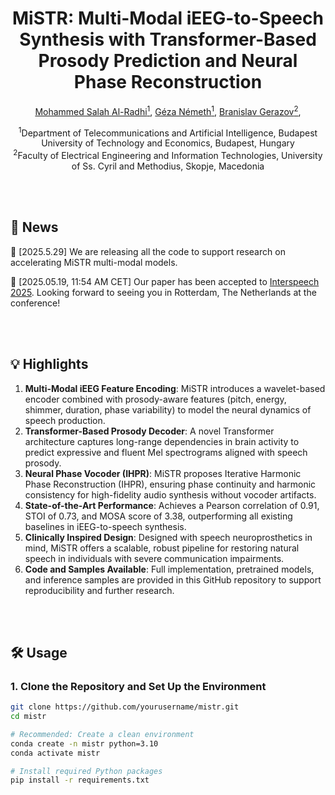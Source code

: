 <!-- # MiSTR: Multi-Modal iEEG-to-Speech Synthesis with Transformer-Based Prosody Prediction and Neural Phase Reconstruction -->


<h1 align="center"><strong>MiSTR: Multi-Modal iEEG-to-Speech Synthesis with Transformer-Based Prosody Prediction and Neural Phase Reconstruction</strong></h1>

<p align="center" style="font-size: 1 em; margin-top: 1em">
<a href="https://malradhi.github.io/">Mohammed Salah Al-Radhi<sup>1</sup></a>,  
<a href="https://scholar.google.ro/citations?user=Qf5PHwoAAAAJ&hl=en/">Géza Németh<sup>1</sup></a>,  
<a href="https://gerazov.github.io/">Branislav Gerazov<sup>2</sup></a>,
</p>

<p align="center">
  <sup>1</sup>Department of Telecommunications and Artificial Intelligence, Budapest University of Technology and Economics, Budapest, Hungary<br>
  <sup>2</sup>Faculty of Electrical Engineering and Information Technologies, University of Ss. Cyril and Methodius, Skopje, Macedonia<br>
</p>

<!-- <div align="center">
  <a href="https://github.com/ZhikangNiu/A-DMA">
    <img src="https://img.shields.io/badge/Python-3.10-brightgreen" alt="Python">
  </a>
  <a href="https://arxiv.org/abs/2505.19595v1">
    <img src="https://img.shields.io/badge/arXiv-2505.19595-b31b1b.svg?logo=arXiv" alt="arXiv">
  </a>
  <a href="https://mm.kaist.ac.kr/projects/A-DMA">
    <img src="https://img.shields.io/badge/GitHub-Demo%20page-orange.svg" alt="Demo">
  </a>
</div
 -->
 
 
<br>
<br> 


## 📜 News
🧠 [2025.5.29] We are releasing all the code to support research on accelerating MiSTR multi-modal models.

🥳 [2025.05.19, 11:54 AM CET] Our paper has been accepted to [Interspeech 2025](https://www.interspeech2025.org/home). Looking forward to seeing you in Rotterdam, The Netherlands at the conference!

<br>
<br> 

## 💡 Highlights
1. **Multi-Modal iEEG Feature Encoding**: MiSTR introduces a wavelet-based encoder combined with prosody-aware features (pitch, energy, shimmer, duration, phase variability) to model the neural dynamics of speech production.
2. **Transformer-Based Prosody Decoder**: A novel Transformer architecture captures long-range dependencies in brain activity to predict expressive and fluent Mel spectrograms aligned with speech prosody.
3. **Neural Phase Vocoder (IHPR)**: MiSTR proposes Iterative Harmonic Phase Reconstruction (IHPR), ensuring phase continuity and harmonic consistency for high-fidelity audio synthesis without vocoder artifacts.
4. **State-of-the-Art Performance**: Achieves a Pearson correlation of 0.91, STOI of 0.73, and MOSA score of 3.38, outperforming all existing baselines in iEEG-to-speech synthesis.
5. **Clinically Inspired Design**: Designed with speech neuroprosthetics in mind, MiSTR offers a scalable, robust pipeline for restoring natural speech in individuals with severe communication impairments.
6. **Code and Samples Available**: Full implementation, pretrained models, and inference samples are provided in this GitHub repository to support reproducibility and further research.



<br>
<br>

## 🛠️ Usage

### 1. Clone the Repository and Set Up the Environment

```bash
git clone https://github.com/yourusername/mistr.git
cd mistr

# Recommended: Create a clean environment
conda create -n mistr python=3.10
conda activate mistr

# Install required Python packages
pip install -r requirements.txt